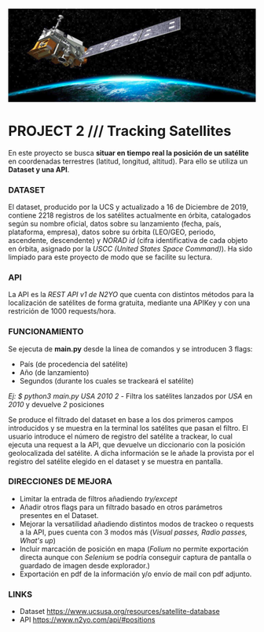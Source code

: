 ![satellite_Terra_pic](/input/pic.png)

# PROJECT 2 /// Tracking Satellites  

En este proyecto se busca **situar en tiempo real la posición de un satélite** en coordenadas terrestres (latitud, longitud, altitud). Para ello se utiliza un **Dataset y una API**.

### **DATASET**
El dataset, producido por la UCS y actualizado a 16 de Diciembre de 2019, contiene 2218 registros de los satélites actualmente en órbita, catalogados según su nombre oficial, datos sobre su lanzamiento (fecha, país, plataforma, empresa), datos sobre su órbita (LEO/GEO, periodo, ascendente, descendente) y *NORAD id* (cifra identificativa de cada objeto en órbita, asignado por la *USCC (United States Space Command)*).
Ha sido limpiado para este proyecto de modo que se facilite su lectura.

### **API**
La API es la *REST API v1 de N2YO* que cuenta con distintos métodos para la localización de satélites de forma gratuita, mediante una APIKey y con una restrición de 1000 requests/hora.

### **FUNCIONAMIENTO**

Se ejecuta de **main.py** desde la línea de comandos y se introducen 3 flags:

- País (de procedencia del satélite)
- Año (de lanzamiento)
- Segundos (durante los cuales se trackeará el satélite)

*Ej:  $ python3 main.py USA 2010 2*  -  Filtra los satélites lanzados por *USA* en *2010* y devuelve *2* posiciones

Se produce el filtrado del dataset en base a los dos primeros campos introducidos y se muestra en la terminal los satélites que pasan el filtro.
El usuario introduce el número de registro del satélite a trackear, lo cual ejecuta una request a la API, que devuelve un diccionario con la posición geolocalizada del satélite.
A dicha información se le añade la provista por el registro del satélite elegido en el dataset y se muestra en pantalla.

### **DIRECCIONES DE MEJORA**

- Limitar la entrada de filtros añadiendo *try/except*
- Añadir otros flags para un filtrado basado en otros parámetros presentes en el Dataset.
- Mejorar la versatilidad añadiendo distintos modos de trackeo o requests a la API, pues cuenta con 3 modos más (*Visual passes, Radio passes, What's up*)
- Incluir marcación de posición en mapa (*Folium* no permite exportación directa aunque con *Selenium* se podría conseguir captura de pantalla o guardado de imagen desde explorador.)
- Exportación en pdf de la información y/o envío de mail con pdf adjunto.

### **LINKS**

- Dataset https://www.ucsusa.org/resources/satellite-database
- API https://www.n2yo.com/api/#positions

